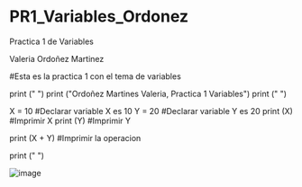 # PR1_Variables_Ordonez
Practica 1 de Variables

Valeria Ordoñez Martinez

#Esta es la practica 1 con el tema de variables

print (" ")
print ("Ordoñez Martines Valeria, Practica 1 Variables")
print (" ")

X = 10 #Declarar variable X es 10
Y = 20 #Declarar variable Y es 20
print (X) #Imprimir X
print (Y) #Imprimir Y

print (X + Y) #Imprimir la operacion

print (" ")

![image](https://github.com/user-attachments/assets/4d92ac60-ef66-4658-ba0a-ce987d102e2f)


